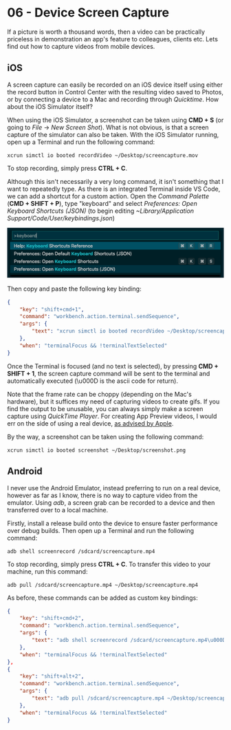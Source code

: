 # 06 - Device Screen Capture

If a picture is worth a thousand words, then a video can be practically priceless in demonstration an app's feature to colleagues, clients etc. Lets find out how to capture videos from mobile devices.

## iOS

A screen capture can easily be recorded on an iOS device itself using either the record button in Control Center with the resulting video saved to Photos, or by connecting a device to a Mac and recording through *Quicktime*. How about the iOS Simulator itself?

When using the iOS Simulator, a screenshot can be taken using **CMD + S** (or going to *File* -> *New Screen Shot*). What is not obvious, is that a screen capture of the simulator can also be taken. With the iOS Simulator running, open up a Terminal and run the following command:

```
xcrun simctl io booted recordVideo ~/Desktop/screencapture.mov
```

To stop recording, simply press **CTRL + C**.

Although this isn't necessarily a very long command, it isn't something that I want to repeatedly type. As there is an integrated Terminal inside VS Code, we can add a shortcut for a custom action. Open the *Command Palette* (**CMD + SHIFT + P**), type "keyboard" and select *Preferences: Open Keyboard Shortcuts (JSON)* (to begin editing *~Library/Application Support/Code/User/keybindings.json*)

![](images/01.png)

Then copy and paste the following key binding:

```json
{
    "key": "shift+cmd+1",
    "command": "workbench.action.terminal.sendSequence",
    "args": {
        "text": "xcrun simctl io booted recordVideo ~/Desktop/screencapture.mov\u000D"
    },
    "when": "terminalFocus && !terminalTextSelected"
}
```

Once the Terminal is focused (and no text is selected), by pressing **CMD + SHIFT + 1**, the screen capture command will be sent to the terminal and automatically executed (\u000D is the ascii code for return).

Note that the frame rate can be choppy (depending on the Mac's hardware), but it suffices my need of capturing videos to create gifs. If you find the output to be unusable, you can always simply make a screen capture using *QuickTime Player*. For creating App Preview videos, I would err on the side of using a real device, [as advised by Apple](https://developer.apple.com/support/app-previews/imovie/).

By the way, a screenshot can be taken using the following command:

```
xcrun simctl io booted screenshot ~/Desktop/screenshot.png
```

## Android

I never use the Android Emulator, instead preferring to run on a real device, however as far as I know, there is no way to capture video from the emulator. Using *adb*, a screen grab can be recorded to a device and then transferred over to a local machine.

Firstly, install a release build onto the device to ensure faster performance over debug builds. Then open up a Terminal and run the following command:

```
adb shell screenrecord /sdcard/screencapture.mp4
```

To stop recording, simply press **CTRL + C**. To transfer this video to your machine, run this command:

```
adb pull /sdcard/screencapture.mp4 ~/Desktop/screencapture.mp4
```

As before, these commands can be added as custom key bindings: 

```json
{
    "key": "shift+cmd+2",
    "command": "workbench.action.terminal.sendSequence",
    "args": {
        "text": "adb shell screenrecord /sdcard/screencapture.mp4\u000D"
    },
    "when": "terminalFocus && !terminalTextSelected"
},
{
    "key": "shift+alt+2",
    "command": "workbench.action.terminal.sendSequence",
    "args": {
        "text": "adb pull /sdcard/screencapture.mp4 ~/Desktop/screencapture.mp4\u000D"
    },
    "when": "terminalFocus && !terminalTextSelected"
}
```
